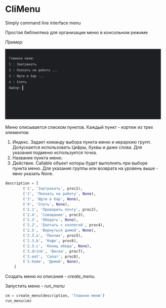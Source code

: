 # CliMenu

Simply command line interface menu

Простая библиотека для организации меню в консольном режиме

*Пример:*

![Пример меню](./doc/menu.png)

Меню описывается списком пунктов. Каждый пункт - кортеж из трех элементов:
1. Индекс. Задает команду выбора пункта меню и иерархию групп. Допускается использовать
Цифры, буквы и даже слова. Для указания подменю используется точка.
2. Название пункта меню.
3. Действие. Callable объект которы будет выполнять при выборе пункта меню.
Для указания группы или возврата на уровень выше - явно указать None.

```python
description = [
        ('1', 'Завтракать', proc1),
        ('2', 'Поехать на работу', None),
        ('3', 'Идти в бар', None),
        ('4', 'Спать', None),
        ('2.1', 'Проверить почту', proc2),
        ('2.4', 'Совещание', proc3),
        ('2.3', 'Обедать', None),
        ('2.2', 'Болтать с коллегой', proc4),
        ('2.5', 'Вернуться домой', None),
        ('2.3.a', 'Пончик', proc5),
        ('2.3.b', 'Кофе', proc6),
        ('2.3.c', 'Конец обеда', None),
        ('3.drink', 'Виски', proc7),
        ('3.eat', 'Салат', proc8),
        ('3.home', 'Домой', None),
    ]
```

Создать меню из описания - *create_menu*. 

Запустить меню - *run_menu* 

```python
cm = create_menu(description, 'Главное меню')
run_menu(cm)
```
